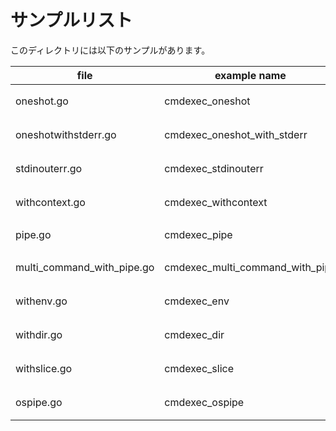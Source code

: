 # サンプルリスト

このディレクトリには以下のサンプルがあります。

| file                       | example name                    | note                                                                       |
| -------------------------- | ------------------------------- | -------------------------------------------------------------------------- |
| oneshot.go                 | cmdexec_oneshot                 | コマンドを一発実行して結果を取得するサンプルです                           |
| oneshotwithstderr.go       | cmdexec_oneshot_with_stderr     | コマンドを一発実行して結果を取得するサンプルです。(標準エラー出力も含む)   |
| stdinouterr.go             | cmdexec_stdinouterr             | 標準入力・標準出力・標準エラー出力を指定してコマンドを実行するサンプルです |
| withcontext.go             | cmdexec_withcontext             | コマンドを context.Context 付きで実行するサンプルです                      |
| pipe.go                    | cmdexec_pipe                    | (*Cmd).StdinPipe,StdoutPipe,StderrPipeのサンプルです                       |
| multi_command_with_pipe.go | cmdexec_multi_command_with_pipe | 複数の (*exec.Cmd) をパイプストリームで繋いで実行するサンプルです          |
| withenv.go                 | cmdexec_env                     | *exec.Cmd 実行時に追加の環境変数を指定するサンプルです                     |
| withdir.go                 | cmdexec_dir                     | *exec.Cmd 実行時にワーキングディレクトリを指定するサンプルです             |
| withslice.go               | cmdexec_slice                   | *exec.Cmd 実行時にスライスの値をコマンドの引数で指定するサンプルです       |
| ospipe.go                  | cmdexec_ospipe                  | (*Cmd).Stdout に os.Pipe の io.Writer を接続して処理するサンプルです |
